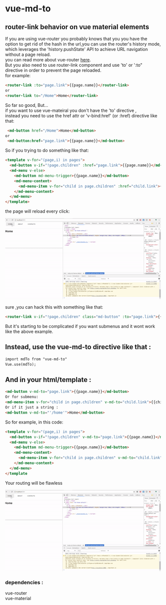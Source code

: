 # vue-md-to
## router-link behavior on vue material elements

If you are using vue-router you probably knows that you you have the option to get rid of the hash in the url,you can use the router's history mode, which leverages the 'history.pushState' API to achieve URL navigation without a page reload.
<br>
you can read more about vue-router 
<a href="https://router.vuejs.org/en/" target="_blank">here</a>.<br>
But you also need to use router-link component and use 'to' or ':to" directive in order to prevent the page reloaded.<br>
for example: 
```html
<router-link :to="page.link">{{page.name}}</router-link>
or
<router-link to="/Home">Home</router-link>
```
So far so good, But...<br>
if you want to use vue-mateiral you don't have the 'to' directive ,<br>
instead you need to use the href attr or 'v-bind:href' (or :href)  directive like that:
```html
 <md-button href="/Home">Home</md-button>
or
 <md-button:href="page.link">{{page.name}}</md-button>
```
So if you trying to do something like that:
```html
<template v-for="(page,i) in pages">
  <md-button v-if="!page.children" :href="page.link">{{page.name}}</md-button>
  <md-menu v-else>
    <md-button md-menu-trigger>{{page.name}}</md-button>
    <md-menu-content>
      <md-menu-item v-for="child in page.children" :href="child.link">{{child.name}}</md-menu-item>
    </md-menu-content>
  </md-menu>
</template>
```
the page will reload every click:<br>

![md-href](https://github.com/DotanTalitman/vue-md-to/blob/master/md-href.gif)

sure ,you can hack this with something like that:<br>
```html
<router-link v-if="!page.children" class="md-button" :to="page.link">{{page.name}}</router-link>
```
But it's starting to be complicated  if you want submenus and it wont work like the above example.<br>

## Instead, use the vue-md-to directive like that :
```html
import mdTo from "vue-md-to"
Vue.use(mdTo);
```
## And in your html/template  :
```html
<md-button v-md-to="page.link">{{page.name}}</md-button>
Or for submenu:
<md-menu-item v-for="child in page.children" v-md-to="child.link">{{child.name}}</md-menu-item>
Or if it just a string :
<md-button v-md-to="'/home'">Home</md-button>
```
So for example, in this code:
```html
<template v-for="(page,i) in pages">
  <md-button v-if="!page.children" v-md-to="page.link">{{page.name}}</md-button>
  <md-menu v-else>
    <md-button md-menu-trigger>{{page.name}}</md-button>
    <md-menu-content>
      <md-menu-item v-for="child in page.children" v-md-to="child.link">{{child.name}}</md-menu-item>
    </md-menu-content>
  </md-menu>
</template
```
Your routing will be flawless

![v-md-to](https://github.com/DotanTalitman/vue-md-to/blob/master/v-md-to.gif)

### dependencies :
vue-router<br>
vue-material


